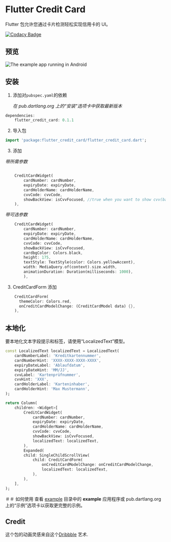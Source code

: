 # Flutter Credit Card

Flutter 包允许您通过卡片检测轻松实现信用卡的 UI。

[![Codacy Badge](https://api.codacy.com/project/badge/Grade/e546818ff64e4883a18a920f6a1c091c)](https://www.codacy.com/app/reg_3/flutter_credit_card?utm_source=github.com&amp;utm_medium=referral&amp;utm_content=simformsolutions/flutter_credit_card&amp;utm_campaign=Badge_Grade)

## 预览

![The example app running in Android](https://github.com/simformsolutions/flutter_credit_card/blob/master/preview/preview.gif)

## 安装

1. 添加对`pubspec.yaml`的依赖

    *在 pub.dartlang.org 上的“安装”选项卡中获取最新版本*
    
```dart
dependencies:
    flutter_credit_card: 0.1.1
```

2.  导入包
```dart
import 'package:flutter_credit_card/flutter_credit_card.dart';
```

3.  添加

*带所需参数*
```dart

    CreditCardWidget(
        cardNumber: cardNumber,
        expiryDate: expiryDate, 
        cardHolderName: cardHolderName,
        cvvCode: cvvCode,
        showBackView: isCvvFocused, //true when you want to show cvv(back) view
    ),
```    
*带可选参数*
```dart   
    CreditCardWidget(
        cardNumber: cardNumber,
        expiryDate: expiryDate,
        cardHolderName: cardHolderName,
        cvvCode: cvvCode,
        showBackView: isCvvFocused,
        cardbgColor: Colors.black,
        height: 175,
        textStyle: TextStyle(color: Colors.yellowAccent),
        width: MediaQuery.of(context).size.width,
        animationDuration: Duration(milliseconds: 1000),
        ),
``` 
3.  CreditCardForm 添加

```dart
    CreditCardForm(
      themeColor: Colors.red,
      onCreditCardModelChange: (CreditCardModel data) {},
    ),
```

## 本地化

要本地化文本字段提示和标签，请使用“LocalizedText”模型。

```dart
const LocalizedText localizedText = LocalizedText(
    cardNumberLabel: 'Kreditkartennummer',
    cardNumberHint: 'XXXX-XXXX-XXXX-XXXX',
    expiryDateLabel: 'Ablaufdatum',
    expiryDateHint: 'MM/JJ',
    cvvLabel: 'Kartenprüfnummer',
    cvvHint: 'XXX',
    cardHolderLabel: 'Karteninhaber',
    cardHolderHint: 'Max Mustermann',
);

return Column(
    children: <Widget>[
        CreditCardWidget(
            cardNumber: cardNumber,
            expiryDate: expiryDate,
            cardHolderName: cardHolderName,
            cvvCode: cvvCode,
            showBackView: isCvvFocused,
            localizedText: localizedText,
        ),
        Expanded(
        child: SingleChildScrollView(
            child: CreditCardForm(
                onCreditCardModelChange: onCreditCardModelChange,
                localizedText: localizedText,
            ),
        ),
    ],
);
```

＃＃ 如何使用
查看 [example](example) 目录中的 **example** 应用程序或 pub.dartlang.org 上的“示例”选项卡以获取更完整的示例。

## Credit

这个包的动画灵感来自这个[Dribbble](https://dribbble.com/shots/2187649-Credit-card-Checkout-flow-AMEX) 艺术.

